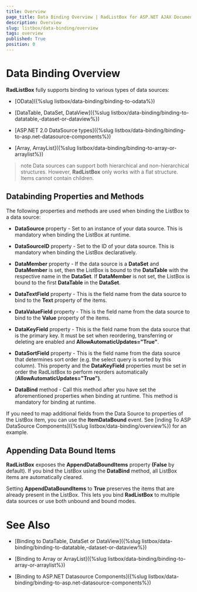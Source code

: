```yaml
---
title: Overview
page_title: Data Binding Overview | RadListBox for ASP.NET AJAX Documentation
description: Overview
slug: listbox/data-binding/overview
tags: overview
published: True
position: 0
---
```


# Data Binding Overview



**RadListBox** fully supports binding to various types of data sources:

* [OData]({%slug listbox/data-binding/binding-to-odata%})

* [DataTable, DataSet, DataView]({%slug listbox/data-binding/binding-to-datatable,-dataset-or-dataview%})

* [ASP.NET 2.0 DataSource types]({%slug listbox/data-binding/binding-to-asp.net-datasource-components%})

* [Array, ArrayList]({%slug listbox/data-binding/binding-to-array-or-arraylist%})

>note Data sources can support both hierarchical and non-hierarchical structures. However, **RadListBox** only works with a flat structure. Items cannot contain children.
>


## Databinding Properties and Methods

The following properties and methods are used when binding the ListBox to a data source:

* **DataSource** property - Set to an instance of your data source. This is mandatory when binding the ListBox at runtime.

* **DataSourceID** property - Set to the ID of your data source. This is mandatory when binding the ListBox declaratively.

* **DataMember** property - If the data source is a **DataSet** and **DataMember** is set, then the ListBox is bound to the **DataTable** with the respective name in the **DataSet**. If **DataMember** is not set, the ListBox is bound to the first **DataTable** in the **DataSet**.

* **DataTextField** property - This is the field name from the data source to bind to the **Text** property of the items.

* **DataValueField** property - This is the field name from the data source to bind to the **Value** property of the items.

* **DataKeyField** property - This is the field name from the data source that is the primary key. It must be set when reordering, transferring or deleting are enabled and **AllowAutomaticUpdates="True"**.

* **DataSortField** property - This is the field name from the data source that determines sort order (e.g. the select query is sorted by this column). This property and the **DataKeyField** properties must be set in order the RadListBox to perform reorders automatically (**AllowAutomaticUpdates="True")**.

* **DataBind** method - Call this method after you have set the aforementioned properties when binding at runtime. This method is mandatory for binding at runtime.

If you need to map additional fields from the Data Source to properties of the ListBox item, you can use the **ItemDataBound** event. See [inding To ASP DataSource Components]({%slug listbox/data-binding/overview%}) for an example.

## Appending Data Bound Items

**RadListBox** exposes the **AppendDataBoundItems** property **(False** by default). If you bind the ListBox using the **DataBind** method, all ListBox items are automatically cleared.

Setting **AppendDataBoundItems** to **True** preserves the items that are already present in the ListBox. This lets you bind **RadListBox** to multiple data sources or use both unbound and bound modes.

# See Also

 * [Binding to DataTable, DataSet or DataView]({%slug listbox/data-binding/binding-to-datatable,-dataset-or-dataview%})

 * [Binding to Array or ArrayList]({%slug listbox/data-binding/binding-to-array-or-arraylist%})

 * [Binding to ASP.NET Datasource Components]({%slug listbox/data-binding/binding-to-asp.net-datasource-components%})
